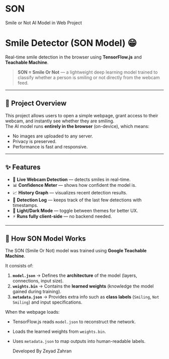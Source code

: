# SON
Smile or Not AI Model in Web Project
# Smile Detector (SON Model) 😁

Real-time smile detection in the browser using **TensorFlow.js** and **Teachable Machine**.

> **SON = Smile Or Not** — a lightweight deep learning model trained to classify whether a person is smiling or not directly from the webcam feed.

---

## 🚀 Project Overview
This project allows users to open a simple webpage, grant access to their webcam, and instantly see whether they are smiling.  
The AI model runs **entirely in the browser** (on-device), which means:
- No images are uploaded to any server.
- Privacy is preserved.
- Performance is fast and responsive.

---

## ✨ Features
- 🔴 **Live Webcam Detection** — detects smiles in real-time.  
- 📊 **Confidence Meter** — shows how confident the model is.  
- 📈 **History Graph** — visualizes recent detection results.  
- 📝 **Detection Log** — keeps track of the last few detections with timestamps.  
- 🌙 **Light/Dark Mode** — toggle between themes for better UX.  
- ⚡ **Runs fully client-side** — no backend needed.  

---

## 🧠 How SON Model Works
The SON (Smile Or Not) model was trained using **Google Teachable Machine**.  

It consists of:
1. **`model.json`** → Defines the **architecture** of the model (layers, connections, input size).  
2. **`weights.bin`** → Contains the **learned weights** (knowledge the model gained during training).  
3. **`metadata.json`** → Provides extra info such as **class labels** (`Smiling`, `Not Smiling`) and input specifications.  

When the webpage loads:
- TensorFlow.js reads `model.json` to reconstruct the network.

- Loads the learned weights from `weights.bin`.
- Uses `metadata.json` to map outputs into human-readable labels.  

  Developed By Zeyad Zahran
